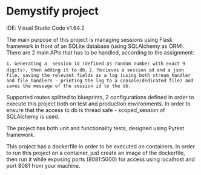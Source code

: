 # Demystify project

IDE: Visual Studio Code v1.64.2

The main purpose of this project is managing sessions using Flask framework in front of an SQLite database (using SQLAlchemy as ORM).
There are 2 main APIs that has to be handled, according to the assignment:


`1. Generating a  session id (defined as random number with exact 9 digits), then adding it to db.`
`2. Recieves a session id and a json file, saving the relevant fields as a log (using both stream_handler and file_handlers - printing the log to a console/dedicated file) and` `saves the message of the session id to the db.`

Supported routes splitted to blueprints, 2 configurations defined in order to execute this project both on test and production environments.
In order to ensure that the access to db is thread safe - scoped_session of SQLAlchemy is used.

The project has both unit and functionality tests, designed using Pytest framework.

This project has a dockerfile in order to be executed on containers.
In order to run this project on a container, just create an image of the dockerfile, then run it while exposing ports (8081:5000) 
for access using localhost and port 8081 from your machine.
